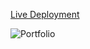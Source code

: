 [Live Deployment](https://648874683ad995045de5f4f3--keen-naiad-69e468.netlify.app/index.html)


![Portfolio](https://user-images.githubusercontent.com/46276312/110036421-fb38c200-7d62-11eb-8d57-5757598527df.png)
